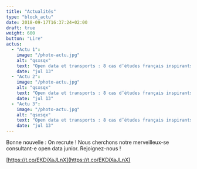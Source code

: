 ```yaml
---
title: "Actualités"
type: "block_actu"
date: 2018-09-17T16:37:24+02:00
draft: true
weight: 600
button: "Lire"
actus:
  - "Actu 1":
    image: "/photo-actu.jpg"
    alt: "qsxsqx"
    text: "Open data et transports : 8 cas d’études français inspirants (3/3)"
    date: "jul 13"
  - "Actu 2":
    image: "/photo-actu.jpg"
    alt: "qsxsqx"
    text: "Open data et transports : 8 cas d’études français inspirants (3/3)"
    date: "jul 13"
  - "Actu 3":
    image: "/photo-actu.jpg"
    alt: "qsxsqx"
    text: "Open data et transports : 8 cas d’études français inspirants (3/3)"
    date: "jul 13"
---
```


Bonne nouvelle : On recrute ! Nous cherchons notre merveilleux-se consultant-e open data junior. Rejoignez-nous !

[https://t.co/EKDiXaJLnX](https://t.co/EKDiXaJLnX)